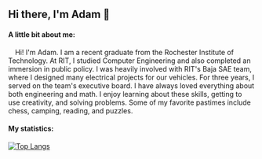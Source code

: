 ## Hi there, I'm Adam 👋

#### A little bit about me:

&ensp;&ensp;Hi! I'm Adam. I am a recent graduate from the Rochester Institute of Technology. At RIT, I studied Computer Engineering and also completed an immersion in public policy. I was heavily involved with RIT's Baja SAE team, where I designed many electrical projects for our vehicles. For three years, I served on the team's executive board. I have always loved everything about both engineering and math. I enjoy learning about these skills, getting to use creativity, and solving problems. Some of my favorite pastimes include chess, camping, reading, and puzzles.

#### My statistics:
[![Top Langs](https://github-readme-stats.vercel.app/api/top-langs/?username=AdamSeidman&langs_count=8&hide=html,freemarker,batchfile&layout=compact)](https://github.com/anuraghazra/github-readme-stats)
